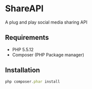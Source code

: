 # ShareAPI
A plug and play social media sharing API

## Requirements
- PHP 5.5.12
- Composer (PHP Package manager)

## Installation
```javascript
php composer.phar install
```